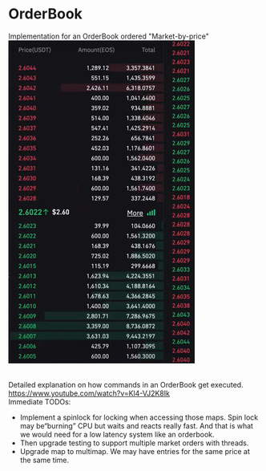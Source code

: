 # OrderBook
Implementation for an OrderBook ordered "Market-by-price"
<br>![orderbook.png](https://github.com/nikkaramessinis/OrderBook/blob/main/orderbook.png "OrderBook")

<br>Detailed explanation on how commands in an OrderBook get executed. 
<br>https://www.youtube.com/watch?v=Kl4-VJ2K8Ik
<br>Immediate TODOs:
* Implement a spinlock for locking when accessing those maps. Spin lock may be“burning” CPU but waits and reacts really fast. And that is what we would need for a
low latency system like an orderbook.
* Then upgrade testing to support multiple market orders with threads. 
* Upgrade map to multimap. We may have entries for the same price at the same time.

